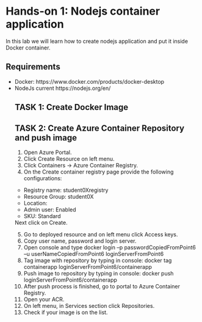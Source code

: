 # Hands-on 1: Nodejs container application
In this lab we will learn how to create nodejs application and put it inside Docker container.

## Requirements
<ul>
<li> Docker: https://www.docker.com/products/docker-desktop
</li>
<li> NodeJs current https://nodejs.org/en/</li>

## TASK 1: Create Docker Image

## TASK 2: Create Azure Container Repository and push image
1. Open Azure Portal. 
2. Click Create Resource on left menu. 
3. Click Containers -> Azure Container Registry. 
4. On the Create container registry page provide the following configurations: 
<ul><li>Registry name: student0Xregistry </li>
<li>Resource Group: student0X </li>
<li>Location: <default as VM> </li>
<li>Admin user: Enabled </li>
<li>SKU: Standard </li></ul>
Next click on Create. 
  
5. Go to deployed resource and on left menu click Access keys. 
6. Copy user name, password and login server. 
7. Open console and type docker login –p passwordCopiedFromPoint6 –u userNameCopiedFromPoint6 loginServerFromPoint6 
8. Tag image with repository by typing in console: docker tag containerapp loginServerFromPoint6/containerapp 
9. Push image to repository by typing in console: docker push loginServerFromPoint6/containerapp 
10. After push process is finished, go to portal to Azure Container Registry. 
11. Open your ACR. 
12. On left menu, in Services section click Repositories. 
13. Check if your image is on the list. 
